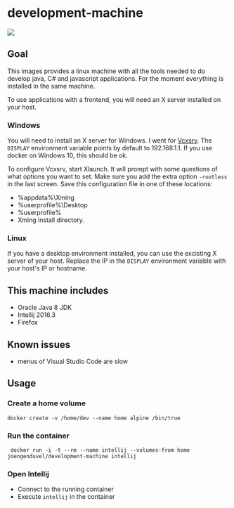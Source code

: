 # development-machine
[![](https://images.microbadger.com/badges/image/joengenduvel/development-machine.svg)](https://microbadger.com/images/joengenduvel/development-machine "Get your own image badge on microbadger.com")

## Goal
This images provides a linux machine with all the tools needed to do develop java, C# and javascript applications.
For the moment everything is installed in the same machine.

To use applications with a frontend, you will need an X server installed on your host.
### Windows
You will need to install an X server for Windows.
I went for [Vcxsrv](https://sourceforge.net/projects/vcxsrv/).
The `DISPLAY` environment variable points by default to 192.168.1.1.
If you use docker on Windows 10, this should be ok.

To configure Vcxsrv, start Xlaunch.
It will prompt with some questions of what options you want to set.
Make sure you add the extra option `-rootless` in the last screen.
Save this configuration file in one of these locations:
* %appdata%\Xming
* %userprofile%\Desktop
* %userprofile%
* Xming install directory.

### Linux
If you have a desktop environment installed, you can use the excisting X server of your host.
Replace the IP in the `DISPLAY` environment variable with your host's IP or hostname.

## This machine includes
* Oracle Java 8 JDK
* Intellij 2016.3
* Firefox

## Known issues
* menus of Visual Studio Code are slow

## Usage
### Create a home volume
`docker create -v /home/dev --name home alpine /bin/true`
### Run the container
```
 docker run -i -t --rm --name intellij --volumes-from home joengenduvel/development-machine intellij
```
### Open Intellij
* Connect to the running container
* Execute `intellij` in the container
